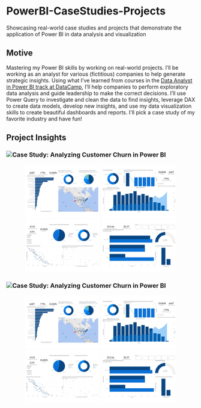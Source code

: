 # PowerBI-CaseStudies-Projects

Showcasing real-world case studies and projects that demonstrate the application of Power BI in data analysis and visualization

## Motive

Mastering my Power BI skills by working on real-world projects. I’ll be working as an analyst for various (fictitious) companies to help generate strategic insights. Using what I’ve learned from courses in the [Data Analyst in Power BI track at DataCamp](https://www.datacamp.com/), I’ll help companies to perform exploratory data analysis and guide leadership to make the correct decisions.
I’ll use Power Query to investigate and clean the data to find insights, leverage DAX to create data models, develop new insights, and use my data visualization skills to create beautiful dashboards and reports. I'll pick a case study of my favorite industry and have fun!

## Project Insights

### ![Case Study: Analyzing Customer Churn in Power BI](https://github.com/asadali27232/PowerBI-CaseStudies-Projects/tree/main/Databel-Churn-Analysis)

<p align="center">
  <img src="https://github.com/asadali27232/PowerBI-CaseStudies-Projects/blob/main/Databel-Churn-Analysis/Images/0001.jpg" alt="Alt Text 1" width="200" />
  <img src="https://github.com/asadali27232/PowerBI-CaseStudies-Projects/blob/main/Databel-Churn-Analysis/Images/0002.jpg" alt="Alt Text 2" width="200" />
  <img src="https://github.com/asadali27232/PowerBI-CaseStudies-Projects/blob/main/Databel-Churn-Analysis/Images/0003.jpg" alt="Alt Text 3" width="200" />
  <img src="https://github.com/asadali27232/PowerBI-CaseStudies-Projects/blob/main/Databel-Churn-Analysis/Images/0004.jpg" alt="Alt Text 4" width="200" />
</p>

### ![Case Study: Analyzing Customer Churn in Power BI](https://github.com/asadali27232/PowerBI-CaseStudies-Projects/tree/main/Databel-Churn-Analysis)

<p align="center">
  <img src="https://github.com/asadali27232/PowerBI-CaseStudies-Projects/blob/main/Databel-Churn-Analysis/Images/0001.jpg" alt="Alt Text 1" width="200" />
  <img src="https://github.com/asadali27232/PowerBI-CaseStudies-Projects/blob/main/Databel-Churn-Analysis/Images/0002.jpg" alt="Alt Text 2" width="200" />
  <img src="https://github.com/asadali27232/PowerBI-CaseStudies-Projects/blob/main/Databel-Churn-Analysis/Images/0003.jpg" alt="Alt Text 3" width="200" />
  <img src="https://github.com/asadali27232/PowerBI-CaseStudies-Projects/blob/main/Databel-Churn-Analysis/Images/0004.jpg" alt="Alt Text 4" width="200" />
</p>
